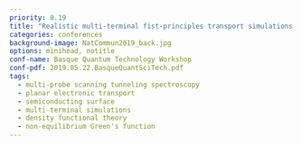 ```yaml
---
priority: 0.19
title: "Realistic multi-terminal fist-principles transport simulations of two-probe STM measurements on Ge(001) surface: demonstration of quasi-ballistic transport through dangling-bond dimer wires"
categories: conferences
background-image: NatCommun2019_back.jpg
options: minihead, notitle
conf-name: Basque Quantum Technology Workshop
conf-pdf: 2019.05.22.BasqueQuantSciTech.pdf
tags:
  - multi-probe scanning tunneling spectroscopy
  - planar electronic transport
  - semiconducting surface
  - multi-terminal simulations
  - density functional theory
  - non-equilibrium Green's function
---
```

